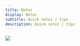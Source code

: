 ```yaml
---
title: Notes
display: Notes
subtitle: Quick notes / tips
description: Quick notes / tips
---
```


<SubNav/>

![](/public/images/notes/grammar.png)
